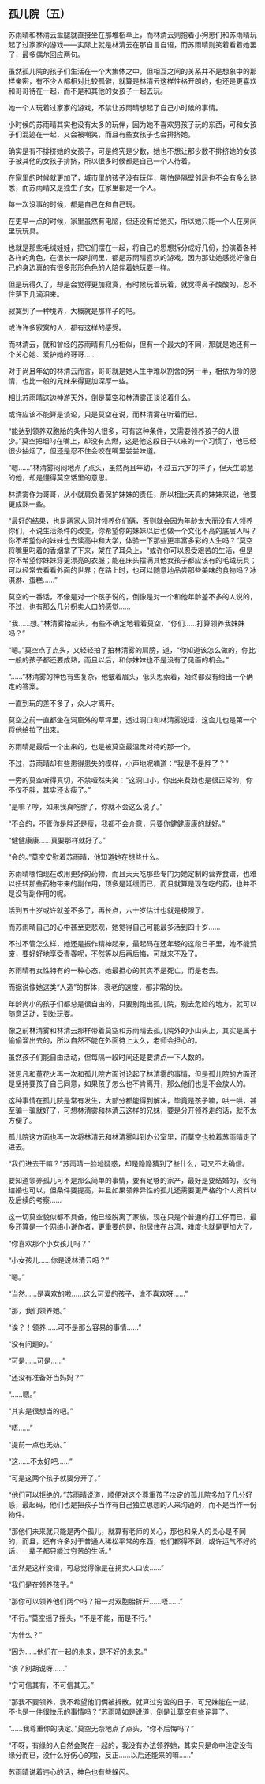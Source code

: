 ## 孤儿院（五）

苏雨晴和林清云盘腿就直接坐在那堆稻草上，而林清云则抱着小狗崽们和苏雨晴玩起了过家家的游戏——实际上就是林清云在那自言自语，而苏雨晴则笑着看着她罢了，最多偶尔回应两句。

虽然孤儿院的孩子们生活在一个大集体之中，但相互之间的关系并不是想象中的那样亲密，有不少人都相对比较孤僻，就算是林清云这样性格开朗的，也还是更喜欢和哥哥待在一起，而不是和其他的女孩子一起去玩。

她一个人玩着过家家的游戏，不禁让苏雨晴想起了自己小时候的事情。

小时候的苏雨晴其实也没有太多的玩伴，因为她不喜欢男孩子玩的东西，可和女孩子们混迹在一起，又会被嘲笑，而且有些女孩子也会排挤她。

确实是有不排挤她的女孩子，可是终究是少数，她也不想让那少数不排挤她的女孩子被其他的女孩子排挤，所以很多时候都是自己一个人待着。

在家里的时候就更加了，城市里的孩子没有玩伴，哪怕是隔壁邻居也不会有多么熟悉，而苏雨晴又是独生子女，在家里都是一个人。

每一次没事的时候，都是自己在和自己玩。

在更早一点的时候，家里虽然有电脑，但还没有给她买，所以她只能一个人在房间里玩玩具。

也就是那些毛绒娃娃，把它们摆在一起，将自己的思想拆分成好几份，扮演着各种各样的角色，在很长一段时间里，都是苏雨晴喜欢的游戏，因为那让她感觉好像自己的身边真的有很多形形色色的人陪伴着她玩耍一样。

但是玩得久了，却是会觉得更加寂寞，有时候玩着玩着，就觉得鼻子酸酸的，忍不住落下几滴泪来。

寂寞到了一种境界，大概就是那样子的吧。

或许许多寂寞的人，都有这样的感受。

而林清云，就和曾经的苏雨晴有几分相似，但有一个最大的不同，那就是她还有一个关心她、爱护她的哥哥……

对于尚且年幼的林清云而言，哥哥就是她人生中难以割舍的另一半，相依为命的感情，也比一般的兄妹来得更加深厚一些。

相比苏雨晴这边神游天外，倒是莫空和林清雾正谈论着什么。

或许应该不能算是谈论，只是莫空在说，而林清雾在听着而已。

“能达到领养双胞胎的条件的人很多，可有这种条件，又需要领养孩子的人很少。”莫空把烟叼在嘴上，却没有点燃，这是他这段日子以来的一个习惯了，他已经很少抽烟了，但还是忍不住会咬在嘴里尝尝味道。

“嗯……”林清雾闷闷地点了点头，虽然尚且年幼，不过五六岁的样子，但天生聪慧的他，却是懂得莫空话里的意思。

林清雾作为哥哥，从小就肩负着保护妹妹的责任，所以相比天真的妹妹来说，他要更成熟一些。

“最好的结果，也是两家人同时领养你们俩，否则就会因为年龄太大而没有人领养你们，不说生活条件的改变，你希望你的妹妹以后也做一个文化不高的底层人吗？你不希望你的妹妹也去读高中和大学，体验一下那些更丰富多彩的人生吗？”莫空将嘴里叼着的香烟拿了下来，架在了耳朵上，“或许你可以忍受艰苦的生活，但是你不希望你妹妹穿更漂亮的衣服；能在床头摆满其他女孩子都应该有的毛绒玩具；可以经常去看看外面的世界；在路上时，也可以随意地品尝那些美味的食物吗？冰淇淋、蛋糕……”

莫空的一番话，不像是对一个孩子说的，倒像是对一个和他年龄差不多的人说的，不过，也有那么几分拐卖人口的感觉……

“我……想。”林清雾抬起头，有些不确定地看着莫空，“你们……打算领养我妹妹吗？”

“嗯。”莫空点了点头，又轻轻拍了拍林清雾的肩膀，道，“你知道该怎么做的，你比一般的孩子都还要成熟，而且以后，和你妹妹也不是没有了见面的机会。”

“……”林清雾的神色有些复杂，他皱着眉头，低头思索着，始终都没有给出一个确定的答案。

一直到玩的差不多了，众人才离开。

莫空之前一直都坐在洞窟外的草坪里，透过洞口和林清雾说话，这会儿也是第一个将他给拉了出来。

苏雨晴是最后一个出来的，也是被莫空最温柔对待的那一个。

不过，苏雨晴却有些患得患失的模样，小声地呢喃道：“我是不是胖了？”

一旁的莫空听得真切，不禁哑然失笑：“这洞口小，你出来费劲也是很正常的，你不仅不胖，其实还太瘦了。”

“是嘛？哼，如果我真吃胖了，你就不会这么说了。”

“不会的，不管你是胖还是瘦，我都不会介意，只要你健健康康的就好。”

“健健康康……真要那样就好了。”

“会的。”莫空安慰着苏雨晴，他知道她在想些什么。

苏雨晴哪怕现在改用更好的药物，而且天天吃那些专门为她定制的营养食谱，也难以扭转那些药物带来的副作用，顶多是延缓而已，而且就算是现在吃的药，也并不是没有副作用的呢。

活到五十岁或许就差不多了，再长点，六十岁估计也就是极限了。

而苏雨晴自己的心中甚至更悲观，她觉得自己可能最多活到四十岁……

不过不管怎么样，她还是振作精神起来，最起码在还年轻的这段日子里，她不能荒废，要好好地享受青春呢，不然等以后再后悔，可就来不及了。

苏雨晴有女性特有的一种心态，她最担心的其实不是死亡，而是老去。

而据说像她这类“人造”的群体，衰老的速度，都非常的快。

年龄尚小的孩子们都总是很自由的，只要别跑出孤儿院，别去危险的地方，就可以随意活动，到处玩耍。

像之前林清雾和林清云那样带着莫空和苏雨晴去孤儿院外的小山头上，其实是属于偷偷溜出去的，所以自然不能在外面待上太久，老师会担心的。

虽然孩子们能自由活动，但每隔一段时间还是要清点一下人数的。

张思凡和董花火再一次和孤儿院方面讨论起了林清雾的事情，但是孤儿院的方面还是坚持要孩子自己同意，如果孩子怎么也不肯离开，那么他们也是不会放人的。

这种事情在孤儿院是常有发生，大部分都能得到解决，毕竟是孩子嘛，哄一哄，甚至骗一骗就好了，可想林清雾和林清云这样的兄妹，要是分开领养走的话，就不太方便了。

孤儿院这方面也再一次将林清云和林清雾叫到办公室里，而莫空也拉着苏雨晴走了进去。

“我们进去干嘛？”苏雨晴一脸地疑惑，却是隐隐猜到了些什么，可又不太确信。

要知道领养孤儿可不是那么简单的事情，要有足够的家产，最好是要结婚的，没有结婚也可以，但条件要提高，并且如果领养异性的孤儿还需要更严格的个人资料以及后续的考察……

这一切莫空貌似都不具备，他已经脱离了家族，现在只是个普通的打工仔而已，最多还算是一个网络小说作者，更重要的是，他居住在台湾，难度也就是更加大了。

“你喜欢那个小女孩儿吗？”

“小女孩儿……你是说林清云吗？”

“嗯。”

“当然……是喜欢的啦……这么可爱的孩子，谁不喜欢呀……”

“那，我们领养她。”

“诶？！领养……可不是那么容易的事情……”

“没有问题的。”

“可是……可是……”

“还没有准备好当妈妈？”

“……嗯。”

“其实是很想当的吧。”

“唔……”

“提前一点也无妨。”

“这……不太好吧……”

“可是这两个孩子就要分开了。”

“他们可以拒绝的。”苏雨晴说道，顺便对这个尊重孩子决定的孤儿院多加了几分好感，最起码，他们也是把孩子当作有自己独立思想的人来沟通的，而不是当作一份物件。

“那他们未来就只能是两个孤儿，就算有老师的关心，那也和亲人的关心是不同的，而且，还有许多对于普通人稀松平常的东西，他们都得不到，或许运气不好的话，一辈子都只能过穷苦的生活。”

“虽然是这样没错，可总觉得像是在拐卖人口诶……”

“我们是在领养孩子。”

“那你可以领养他们两个吗？把一对双胞胎拆开……唔……”

“不行。”莫空摇了摇头，“不是不能，而是不行。”

“为什么？”

“因为……他们在一起的未来，是不好的未来。”

“诶？别胡说呀……”

“宁可信其有，不可信其无。”

“那我不要领养，我不希望他们俩被拆散，就算过穷苦的日子，可兄妹能在一起，不也是一件很快乐的事情吗？”苏雨晴如是说道，倒是让莫空有些诧异了。

“……我尊重你的决定。”莫空无奈地点了点头，“你不后悔吗？”

“不呀，有缘的人自然会聚在一起的，我没有办法领养她，其实只是命中注定没有缘分而已，没什么好伤心的啦，反正……以后还能来的嘛……”

苏雨晴说着违心的话，神色也有些躲闪。
